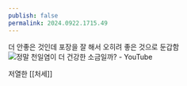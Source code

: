 ```yaml
---
publish: false
permalink: 2024.0922.1715.49
---
```

더 안좋은 것인데 포장을 잘 해서 오히려 좋은 것으로 둔갑함
![정말 천일염이 더 건강한 소금일까? - YouTube](https://www.youtube.com/watch?v=umsrx2xSP68)

저열한 [[처세]]

